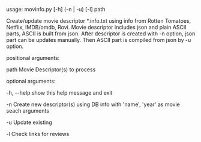 usage: movinfo.py [-h] (-n | -u) [-l] path

Create/update movie descriptor *.info.txt using info from Rotten Tomatoes,
Netflix, IMDB/omdb, Rovi. Movie descriptor includes json and plain ASCII
parts, ASCII is built from json. After descriptor is created with -n option,
json part can be updates manually. Then ASCII part is compiled from json by -u
option.

positional arguments:

  path        Movie Descriptor(s) to process

optional arguments:

  -h, --help  show this help message and exit
  
  -n          Create new descriptor(s) using DB info with 'name', 'year' as
              movie seach arguments
  
  -u          Update existing
  
  -l          Check links for reviews
